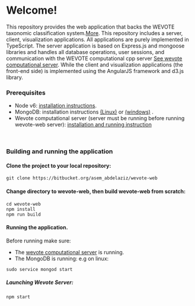 # Welcome!
This repository provides the web application that backs the WEVOTE taxonomic classification system.[More](http://journals.plos.org/plosone/article?id=10.1371/journal.pone.0163527).
This repository includes a server, client, visualization applications. All applications are 
purely implemented in TypeScript. The server application is based on Express.js and mongoose 
libraries and handles all database operations, user sessions, and communication with the WEVOTE computational cpp server [See wevote computational server](https://bitbucket.org/asem_abdelaziz/wevote/overview). While the client and visualization applications (the front-end side) is implemented
using the AngularJS framework and d3.js library.

### Prerequisites
* Node v6: [installation instructions](https://nodejs.org/en/download/package-manager/).
* MongoDB: installation instructions [(Linux)](https://docs.mongodb.com/manual/tutorial/install-mongodb-on-ubuntu/) or [(windows)](https://docs.mongodb.com/manual/tutorial/install-mongodb-on-windows/) .  
* Wevote computational server (server must be running before running wevote-web server): [installation and running instruction](https://bitbucket.org/asem_abdelaziz/wevote/overview)
</br>

### Building and running the application
#### Clone the project to your local repository:
```
git clone https://bitbucket.org/asem_abdelaziz/wevote-web
```

#### Change directory to wevote-web, then build wevote-web from scratch:
```
cd wevote-web
npm install
npm run build
```

#### Running the application.
Before running make sure: 
* The [wevote computational server](https://bitbucket.org/asem_abdelaziz/wevote/overview) is running.
* The MongoDB is running: 
e.g on linux:
```
sudo service mongod start
```

##### Launching Wevote Server:
```
npm start
```

